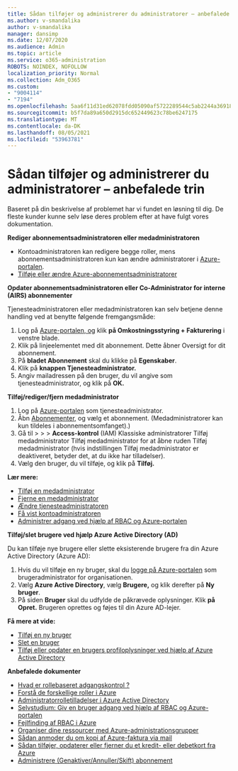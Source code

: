 ```yaml
---
title: Sådan tilføjer og administrerer du administratorer – anbefalede trin
ms.author: v-smandalika
author: v-smandalika
manager: dansimp
ms.date: 12/07/2020
ms.audience: Admin
ms.topic: article
ms.service: o365-administration
ROBOTS: NOINDEX, NOFOLLOW
localization_priority: Normal
ms.collection: Adm_O365
ms.custom:
- "9004114"
- "7194"
ms.openlocfilehash: 5aa6f11d31ed62078fdd05090af5722289544c5ab2244a369182f4e0f9214183
ms.sourcegitcommit: b5f7da89a650d2915dc652449623c78be6247175
ms.translationtype: MT
ms.contentlocale: da-DK
ms.lasthandoff: 08/05/2021
ms.locfileid: "53963781"
---
```

# <a name="how-to-add-and-manage-administrators---recommended-steps"></a>Sådan tilføjer og administrerer du administratorer – anbefalede trin

Baseret på din beskrivelse af problemet har vi fundet en løsning til dig. De fleste kunder kunne selv løse deres problem efter at have fulgt vores dokumentation.

**Rediger abonnementsadministratoren eller medadministratoren**

- Kontoadministratoren kan redigere begge roller, mens abonnementsadministratoren kun kan ændre administratorer i [Azure-portalen](https://ms.portal.azure.com/#home).
- [Tilføje eller ændre Azure-abonnementsadministratorer](https://docs.microsoft.com/azure/cost-management-billing/manage/add-change-subscription-administrator)

**Opdater abonnementsadministratoren eller Co-Administrator for interne (AIRS) abonnementer**

Tjenesteadministratoren eller medadministratoren kan selv betjene denne handling ved at benytte følgende fremgangsmåde:

1. Log på [Azure-portalen, og](https://ms.portal.azure.com/#home) klik **på Omkostningsstyring + Fakturering** i venstre blade.
2. Klik på linjeelementet med dit abonnement. Dette åbner Oversigt for dit abonnement.
3. På **bladet Abonnement** skal du klikke på **Egenskaber**. 
4. Klik på **knappen Tjenesteadministrator.**
5. Angiv mailadressen på den bruger, du vil angive som tjenesteadministrator, og klik på **OK.**

**Tilføj/rediger/fjern medadministrator**

1. Log på [Azure-portalen](https://ms.portal.azure.com/#home) som tjenesteadministrator.
2. Åbn [Abonnementer,](https://ms.portal.azure.com/#blade/Microsoft_Azure_Billing/SubscriptionsBlade) og vælg et abonnement. (Medadministratorer kan kun tildeles i abonnementsomfanget).)
3. Gå til  >    >    >  **Access-kontrol**  (IAM) Klassiske administratorer Tilføj medadministrator Tilføj medadministrator for at åbne ruden Tilføj medadministrator (hvis indstillingen Tilføj medadministrator er deaktiveret, betyder det, at du ikke har tilladelser).
4. Vælg den bruger, du vil tilføje, og klik på **Tilføj.**

**Lær mere:**
- [Tilføj en medadministrator](https://docs.microsoft.com/azure/role-based-access-control/classic-administrators)
- [Fjerne en medadministrator](https://docs.microsoft.com/azure/role-based-access-control/classic-administrators)
- [Ændre tjenesteadministratoren](https://docs.microsoft.com/azure/role-based-access-control/classic-administrators)
- [Få vist kontoadministratoren](https://docs.microsoft.com/azure/role-based-access-control/classic-administrators)
- [Administrer adgang ved hjælp af RBAC og Azure-portalen](https://docs.microsoft.com/azure/role-based-access-control/role-assignments-portal)

**Tilføj/slet brugere ved hjælp Azure Active Directory (AD)**

Du kan tilføje nye brugere eller slette eksisterende brugere fra din Azure Active Directory (Azure AD):

1. Hvis du vil tilføje en ny bruger, skal du [logge på Azure-portalen](https://ms.portal.azure.com/#home) som brugeradministrator for organisationen.
2. Vælg **Azure Active Directory**, vælg **Brugere,** og klik derefter på **Ny bruger**.
3. På siden **Bruger** skal du udfylde de påkrævede oplysninger. Klik **på Opret.** Brugeren oprettes og føjes til din Azure AD-lejer.

**Få mere at vide:**

- [Tilføj en ny bruger](https://docs.microsoft.com/azure/active-directory/fundamentals/add-users-azure-active-directory)
- [Slet en bruger](https://docs.microsoft.com/azure/active-directory/fundamentals/add-users-azure-active-directory)
- [Tilføj eller opdater en brugers profiloplysninger ved hjælp af Azure Active Directory](https://docs.microsoft.com/azure/active-directory/fundamentals/active-directory-users-profile-azure-portal)

**Anbefalede dokumenter**

- [Hvad er rollebaseret adgangskontrol ?](https://docs.microsoft.com/azure/role-based-access-control/overview)
- [Forstå de forskellige roller i Azure](https://docs.microsoft.com/azure/role-based-access-control/rbac-and-directory-admin-roles)
- [Administratorrolletilladelser i Azure Active Directory](https://docs.microsoft.com/azure/active-directory/roles/permissions-reference)
- [Selvstudium: Giv en bruger adgang ved hjælp af RBAC og Azure-portalen](https://docs.microsoft.com/azure/role-based-access-control/quickstart-assign-role-user-portal)
- [Fejlfinding af RBAC i Azure](https://docs.microsoft.com/azure/role-based-access-control/troubleshooting)
- [Organiser dine ressourcer med Azure-administrationsgrupper](https://docs.microsoft.com/azure/governance/management-groups/overview)
- [Sådan anmoder du om kopi af Azure-faktura via mail](https://azure.microsoft.com/en-us/blog/azure-email-invoices/)
- [Sådan tilføjer, opdaterer eller fjerner du et kredit- eller debetkort fra Azure](https://docs.microsoft.com/azure/cost-management-billing/manage/change-credit-card)
- [Administrere (Genaktiver/Annuller/Skift) abonnement](https://docs.microsoft.com/azure/cost-management-billing/manage/subscription-disabled)



